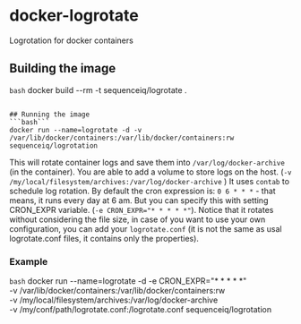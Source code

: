 # docker-logrotate
Logrotation for docker containers

## Building the image
```bash```
docker build --rm -t sequenceiq/logrotate .
```

## Running the image
```bash```
docker run --name=logrotate -d -v /var/lib/docker/containers:/var/lib/docker/containers:rw sequenceiq/logrotation
```

This will rotate container logs and save them into `/var/log/docker-archive` (in the container). You are able to add a volume to store logs on the host. (`-v /my/local/filesystem/archives:/var/log/docker-archive` )
It uses `contab` to schedule log rotation. By default the cron expression is: `0 6 * * *` - that means, it runs every day at 6 am. But you can specify this with setting CRON_EXPR variable. (`-e CRON_EXPR="* * * * *"`). 
Notice that it rotates without considering the file size, in case of you want to use your own configuration, you can add your `logrotate.conf` (it is not the same as usal logrotate.conf files, it contains only the properties).

### Example
```bash```
docker run --name=logrotate -d
    -e CRON_EXPR="* * * * *" \
    -v /var/lib/docker/containers:/var/lib/docker/containers:rw \
    -v /my/local/filesystem/archives:/var/log/docker-archive \
    -v /my/conf/path/logrotate.conf:/logrotate.conf
    sequenceiq/logrotation
```
